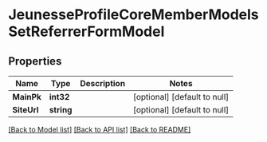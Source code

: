 # JeunesseProfileCoreMemberModelsSetReferrerFormModel

## Properties
Name | Type | Description | Notes
------------ | ------------- | ------------- | -------------
**MainPk** | **int32** |  | [optional] [default to null]
**SiteUrl** | **string** |  | [optional] [default to null]

[[Back to Model list]](../README.md#documentation-for-models) [[Back to API list]](../README.md#documentation-for-api-endpoints) [[Back to README]](../README.md)



